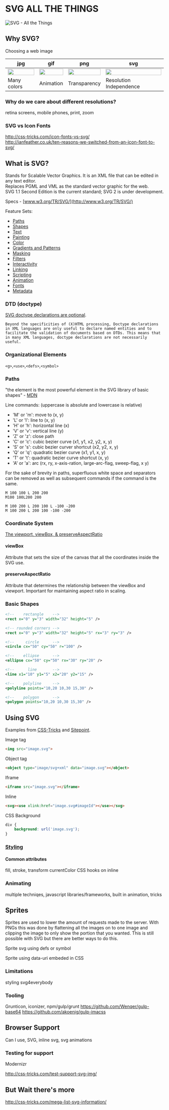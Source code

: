 SVG ALL THE THINGS
==================

![SVG - All the Things](http://cuth.net/files/SVG-allthethings/SVG-allthethings.png)



Why SVG?
--------

Choosing a web image

| jpg | gif | png | svg |
|-----|-----|-----|-----|
| <img src="http://cuth.net/files/SVG-allthethings/horse.jpg" style="width:100%;height:auto"> | <img src="http://cuth.net/files/SVG-allthethings/horse.gif" style="width:100%;height:auto"> | <img src="http://cuth.net/files/SVG-allthethings/horse.png" style="width:100%;height:auto"> | <img src="http://cuth.net/files/SVG-allthethings/horse.svg" style="width:100%;height:auto"> |
| Many colors | Animation | Transparency | Resolution Independence |

### Why do we care about different resolutions?
retina screens, mobile phones, print, zoom

### SVG vs Icon Fonts  
http://css-tricks.com/icon-fonts-vs-svg/  
http://ianfeather.co.uk/ten-reasons-we-switched-from-an-icon-font-to-svg/  


What is SVG?
------------

Stands for Scalable Vector Graphics. 
It is an XML file that can be edited in any text editor.  
Replaces PGML and VML as the standard vector graphic for the web.  
SVG 1.1 Second Edition is the current standard; SVG 2 is under development.  

Specs - [www.w3.org/TR/SVG/](http://www.w3.org/TR/SVG/)

Feature Sets:

* [Paths](http://www.w3.org/TR/SVG/paths.html)
* [Shapes](http://www.w3.org/TR/SVG/shapes.html)
* [Text](http://www.w3.org/TR/SVG/text.html)
* [Painting](http://www.w3.org/TR/SVG/painting.html)
* [Color](http://www.w3.org/TR/SVG/color.html)
* [Gradients and Patterns](http://www.w3.org/TR/SVG/pservers.html)
* [Masking](http://www.w3.org/TR/SVG/masking.html)
* [Filters](http://www.w3.org/TR/SVG/filters.html)
* [Interactivity](http://www.w3.org/TR/SVG/interact.html)
* [Linking](http://www.w3.org/TR/SVG/linking.html)
* [Scripting](http://www.w3.org/TR/SVG/script.html)
* [Animation](http://www.w3.org/TR/SVG/animate.html)
* [Fonts](http://www.w3.org/TR/SVG/fonts.html)
* [Metadata](http://www.w3.org/TR/SVG/metadata.html)


### DTD (doctype)

[SVG doctype declarations are optional](http://www.w3.org/QA/2002/04/valid-dtd-list.html).

    Beyond the specificities of (X)HTML processing, Doctype declarations in XML languages are only useful to declare named entities and to facilitate the validation of documents based on DTDs. This means that in many XML languages, doctype declarations are not necessarily useful.

### Organizational Elements
`<g>`,`<use>`,`<defs>`,`<symbol>`

### Paths

"the <path> element is the most powerful element in the SVG library of basic shapes" - [MDN](https://developer.mozilla.org/en-US/docs/Web/SVG/Tutorial/Paths)

Line commands: (uppercase is absolute and lowercase is relative)

* 'M' or 'm': move to (x, y)
* 'L' or 'l': line to (x, y)
* 'H' or 'h': horizontal line (x)
* 'V' or 'v': vertical line (y)
* 'Z' or 'z': close path
* 'C' or 'c': cubic bezier curve (x1, y1, x2, y2, x, y)
* 'S' or 's': cubic bezier curver shortcut (x2, y2, x, y)
* 'Q' or 'q': quadratic bezier curve (x1, y1, x, y)
* 'T' or 't': quadratic bezier curve shortcut (x, y)
* 'A' or 'a': arc (rx, ry, x-axis-ration, large-arc-flag, sweep-flag, x y)

For the sake of brevity in paths, superfluous white space and separators can be removed as well as subsequent commands if the command is the same.

    M 100 100 L 200 200  
    M100 100L200 200

    M 100 200 L 200 100 L -100 -200  
    M 100 200 L 200 100 -100 -200


### Coordinate System

[The viewport, viewBox, & preserveAspectRatio](http://sarasoueidan.com/blog/svg-coordinate-systems/)

#### viewBox
Attribute that sets the size of the canvas that all the coordinates inside the SVG use.

#### preserveAspectRatio
Attribute that determines the relationship between the viewBox and viewport. Important for maintaining aspect ratio in scaling.

### Basic Shapes
```svg
<!--    rectangle    -->
<rect x="0" y="3" width="32" height="5" />

<!-- rounded corners -->
<rect x="0" y="3" width="32" height="5" rx="3" ry="3" />

<!--     circle      -->
<circle cx="50" cy="50" r="100" />

<!--    ellipse      -->
<ellipse cx="50" cy="50" rx="30" ry="20" />

<!--      line       -->
<line x1="10" y1="5" x2="20" y2="15" />

<!--    polyline     -->
<polyline points="10,20 10,30 15,30" />

<!--    polygon      -->
<polygon points="10,20 10,30 15,30" />
```



Using SVG
---------

Examples from [CSS-Tricks](http://css-tricks.com/using-svg/) and [Sitepoint](http://www.sitepoint.com/add-svg-to-web-page/).

Image tag
```html
<img src="image.svg">
```

Object tag
```html
<object type="image/svg+xml" data="image.svg"></object>
```

Iframe
```html
<iframe src="image.svg"></iframe>
```

Inline
```html
<svg><use xlink:href="image.svg#imageId"></use></svg>
```

CSS Background
```css
div {
    background: url('image.svg');
}
```


### [Styling](http://www.w3.org/TR/SVG/styling.html)

#### Common attributes
fill, stroke, transform
currentColor
CSS hooks on inline


### Animating

multiple techniqes, javascript libraries/frameworks, built in animation, tricks



Sprites
-------

Sprites are used to lower the amount of requests made to the server. With PNGs this was done by flattening all the images on to one image and clipping the image to only show the portion that you wanted. This is still possible with SVG but there are better ways to do this.

Sprite svg using defs or symbol

Sprite using data-uri embeded in CSS

### Limitations
styling
svg4everybody

### Tooling

Grunticon, iconizer, npm/gulp/grunt
https://github.com/Wenqer/gulp-base64
https://github.com/akoenig/gulp-imacss



Browser Support
---------------

Can I use, SVG, inline svg, svg animations

### Testing for support
Modernizr

http://css-tricks.com/test-support-svg-img/


But Wait there's more
---------------------

http://css-tricks.com/mega-list-svg-information/